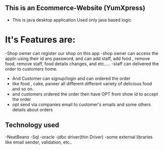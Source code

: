  ## This is an Ecommerce-Website (YumXpress)
- This is java desktop application Used only java based logic
# It's Features are:
-Shop owner can register our shop on this app
-shop owner can access the appln using their id ans password,
and can add staff, add food , remove food, remove staff, food details changes, and 
etc.....
-staff can delivered the order to customers home.
- And Customer can signup/login and can ordered the order
- like food , cake, paneer all different different variety of delicious food and so on.
- and customers ordered the order then have OPT from show id to accept the order
- opt send via companies email to customer's emails and some others details about orders
## Technology used
-NeatBeans
-Sql
-oracle
-jdbc driver(thin Driver)
-some external libraries like email sender, validation, etc..
